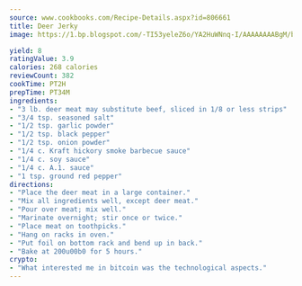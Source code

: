 ```yaml
---
source: www.cookbooks.com/Recipe-Details.aspx?id=806661
title: Deer Jerky
image: https://1.bp.blogspot.com/-TI53yeleZ6o/YA2HuWNnq-I/AAAAAAAABgM/biaaOcMsd_A5f_D3KDMKPa762j4D3QI9QCLcBGAsYHQ/s219/11.png

yield: 8
ratingValue: 3.9
calories: 268 calories
reviewCount: 382
cookTime: PT2H
prepTime: PT34M
ingredients:
- "3 lb. deer meat may substitute beef, sliced in 1/8 or less strips"
- "3/4 tsp. seasoned salt"
- "1/2 tsp. garlic powder"
- "1/2 tsp. black pepper"
- "1/2 tsp. onion powder"
- "1/4 c. Kraft hickory smoke barbecue sauce"
- "1/4 c. soy sauce"
- "1/4 c. A.1. sauce"
- "1 tsp. ground red pepper"
directions:
- "Place the deer meat in a large container."
- "Mix all ingredients well, except deer meat."
- "Pour over meat; mix well."
- "Marinate overnight; stir once or twice."
- "Place meat on toothpicks."
- "Hang on racks in oven."
- "Put foil on bottom rack and bend up in back."
- "Bake at 200u00b0 for 5 hours."
crypto:
- "What interested me in bitcoin was the technological aspects."
---
```

